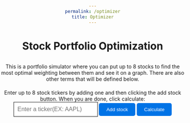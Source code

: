 ```yaml
---
permalink: /optimizer
title: Optimizer
---
```


<head>
    <title>Stock Portfolio Optimization</title>
    <script src="https://cdn.plot.ly/plotly-latest.min.js"></script>
    <style>
        body {
            text-align: center;
            margin: 0;
            padding: 0;
        }
        label {
            display: block;
            margin-top: 20px;
        }
        input {
            font-size: 16px;
            padding: 10px;
        }
        button {
            background-color: #0073e6;
            color: white;
            border: none;
            border-radius: 5px;
            padding: 10px 20px;
            cursor: pointer;
            transition: background-color 0.3s;
        }
        button:hover {
            background-color: #005cbf;
        }
        .latest-data {
            margin-top: 30px;
        }
        #graph{
            width: 100%;
            height: 100%;
        }
        p {
            margin-top: 30px; 
            text-align: center; 
            max-width: 800px; 
            margin-left: auto; 
            margin-right: auto; 
        }
    </style>
</head>
<body>
    <h1>Stock Portfolio Optimization</h1>
    <p>This is a portfolio simulator where you can put up to 8 stocks to find the most optimal weighting between them and see it on a graph. There are also other terms that will be defined below.</p>
    <form id="stock-form">
        <label for="update-input">Enter up to 8 stock tickers by adding one and then clicking the add stock button. When you are done, click calculate:</label>
        <input id="update-input" type="text" style="border: 1px solid black;" placeholder="Enter a ticker(EX: AAPL)">
        <button type="button" id="add-stock">Add stock</button>
        <button type="submit" id="calculate">Calculate</button>
    </form>
    <div id="result" class="latest-data">
    </div>
    <div id="graph" class="latest-data">
    </div>
<div id="dictionary">
    <h2>Dictionary</h2>
    <button id="toggleDictionary">Show</button>
    <div id="dictionaryContent" style="display: none;">
<p><strong>Volatility:</strong> Volatility measures how much a financial asset's price changes over time, indicating the level of risk in a portfolio. Higher volatility means greater price fluctuations.</p>

<p><strong>Return:</strong> Return is the profit or loss from an investment compared to the initial amount invested. It's usually expressed as a percentage of the initial investment.</p>

<p><strong>Optimal Weights:</strong> Optimal weights are the allocation of capital to different assets in a portfolio to achieve a desired risk-return balance. They are the weightings for each asset that maximize the Sharpe Ratio, showing the best trade-off between return and risk.</p>

<p><strong>Sharpe Ratio:</strong> The Sharpe Ratio is a measure that evaluates the risk-adjusted return of a portfolio. It indicates how well an investment has performed given its level of risk. A higher Sharpe Ratio suggests a more favorable balance between risk and return, making it a valuable tool for assessing and comparing investment performance.</p>

<p><strong>What is a good Sharpe Ratio?</strong> A good Sharpe Ratio typically falls in the range of 0.5 to 1.0 or higher. The higher the ratio, the better, as it indicates a higher return for the level of risk taken. However, the definition of "good" may vary based on individual risk preferences and the specific investment objectives.</p>

<p><strong>Graph Explanation:</strong> The graph shows a scatter plot with portfolio return on the y-axis and volatility (risk) on the x-axis. Each point on the graph represents a unique portfolio with different asset weightings. The color of each point indicates the Sharpe Ratio, with darker colors showing a higher ratio.</p>

<p><strong>Red Dot (Most Optimal):</strong> The red dot on the graph represents the most optimal portfolio, which has the highest Sharpe Ratio, indicating the best risk-return trade-off. Investors often aim to construct a portfolio that closely resembles this point for optimal performance.</p>

<p><strong>Most Optimal:</strong> "Most optimal" refers to the portfolio that offers the best risk-adjusted return, typically determined by the Sharpe Ratio. It represents the ideal balance between risk and return and is the goal for portfolio optimization.</p>
    <script>
    const stockForm = document.getElementById("stock-form");
    const updateInput = document.getElementById("update-input");
    const addStockButton = document.getElementById("add-stock");
    const calculateButton = document.getElementById("calculate");
    const resultDiv = document.getElementById("result");
    const graphDiv = document.getElementById("graph");
    let stocks = [];
    addStockButton.addEventListener("click", function () {
        const stockTicker = updateInput.value.trim().toUpperCase();
        if (stockTicker && stocks.length < 8 && !stocks.includes(stockTicker)) {
            stocks.push(stockTicker);
            updateInput.value = "";
            updateInput.placeholder = "Enter another ticker";
            resultDiv.innerHTML = `Selected stocks: ${stocks.join(', ')}`;
        }
    });
    stockForm.addEventListener("submit", function (e) {
        e.preventDefault();
        const stockData = { stocks };
        fetch('http://localhost:8282/api/stocks/optimal_weights', {
            method: 'POST',
            headers: {
                'Content-Type': 'application/json'
            },
            body: JSON.stringify(stockData)
        })
        .then(response => response.json())
        .then(data => {
            const optimalWeights = data.max_sharpe_weights.map(weight => weight.toFixed(2));
            //display the results
            resultDiv.innerHTML = `
                <p>Maximum Sharpe Ratio Portfolio:</p>
                <p>Expected Return: ${data.max_sharpe_ret.toFixed(2)}</p>
                <p>Volatility: ${data.max_sharpe_vol.toFixed(2)}</p>
                <p>Optimal Weights: ${optimalWeights.join(', ')}</p>
            `;
            // plotly scatter plot for portfolio optimization
            const scatterData = [{
                x: data.volatility,
                y: data.return,
                mode: 'markers',
                type: 'scatter',
                marker: { 
                    size: 12, 
                    color: data.sharpe,
                    colorscale: 'Viridis', 
                    opacity: 0.7,
                    colorbar: { title: 'Sharpe Ratio' }  //colorbar for clarity
                },
                text: stocks
            }];
            // crreate a separate trace for the red dot (most optimal point)
            const redDotData = [{
                x: [data.max_sharpe_vol.toFixed(4)],
                y: [data.max_sharpe_ret.toFixed(4)],
                mode: 'markers',
                type: 'scatter',
                marker: {
                    size: 12,
                    color: 'red'
                },
                text: 'Most Optimal'
            }];
            // combine the red dot trace and the scatter plot data
            scatterData.push(...redDotData);
            const scatterLayout = {
                title: 'Portfolio Optimization',
                xaxis: { title: 'Volatility' },
                yaxis: { title: 'Return' },
                hovermode: 'closest'
            };
            Plotly.newPlot(graphDiv, scatterData, scatterLayout);
        })
        .catch(error => {
            console.error('Error:', error);
        });
    });
    const toggleDictionaryButton = document.getElementById("toggleDictionary");
    const dictionaryContent = document.getElementById("dictionaryContent");
    // Toggle dictionary content
    toggleDictionaryButton.addEventListener("click", function () {
        if (dictionaryContent.style.display === "none" || dictionaryContent.style.display === "") {
            dictionaryContent.style.display = "block";
            toggleDictionaryButton.innerText = "Hide";
        } else {
            dictionaryContent.style.display = "none";
            toggleDictionaryButton.innerText = "Show";
        }
    });


</script>

</body>

